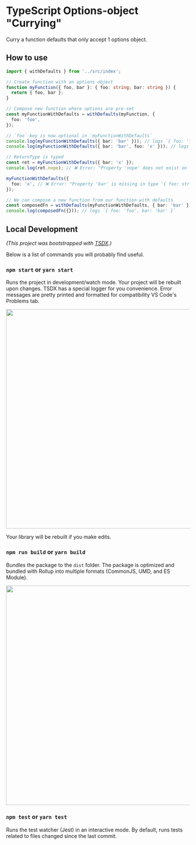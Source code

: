 # TypeScript Options-object "Currying"

Curry a function defaults that only accept 1 options object.

## How to use

```typescript
import { withDefaults } from '../src/index';

// Create function with an options object
function myFunction({ foo, bar }: { foo: string; bar: string }) {
  return { foo, bar };
}

// Compose new function where options are pre-set
const myFunctionWithDefaults = withDefaults(myFunction, {
  foo: 'foo',
});

// `foo`-key is now optional in `myFunctionWithDefaults`
console.log(myFunctionWithDefaults({ bar: 'bar' })); // logs `{ foo: 'foo', bar: 'bar' }`
console.log(myFunctionWithDefaults({ bar: 'bar', foo: 'x' })); // logs `{ foo: 'x', bar: 'bar' }`

// ReturnType is typed
const ret = myFunctionWithDefaults({ bar: 'x' });
console.log(ret.nope); // ❌ Error: "Property 'nope' does not exist on type '{ foo: string; bar: string; }"

myFunctionWithDefaults({
  foo: 'x', // ❌ Error: "Property 'bar' is missing in type '{ foo: string; }' but required in [...]"
});

// We can compose a new function from our function with defaults
const composedFn = withDefaults(myFunctionWithDefaults, { bar: 'bar' });
console.log(composedFn({})); // logs `{ foo: 'foo', bar: 'bar' }`
```

## Local Development

_(This project was bootstrapped with [TSDX](https://github.com/jaredpalmer/tsdx).)_

Below is a list of commands you will probably find useful.

### `npm start` or `yarn start`

Runs the project in development/watch mode. Your project will be rebuilt upon changes. TSDX has a special logger for you convenience. Error messages are pretty printed and formatted for compatibility VS Code's Problems tab.

<img src="https://user-images.githubusercontent.com/4060187/52168303-574d3a00-26f6-11e9-9f3b-71dbec9ebfcb.gif" width="600" />

Your library will be rebuilt if you make edits.

### `npm run build` or `yarn build`

Bundles the package to the `dist` folder.
The package is optimized and bundled with Rollup into multiple formats (CommonJS, UMD, and ES Module).

<img src="https://user-images.githubusercontent.com/4060187/52168322-a98e5b00-26f6-11e9-8cf6-222d716b75ef.gif" width="600" />

### `npm test` or `yarn test`

Runs the test watcher (Jest) in an interactive mode.
By default, runs tests related to files changed since the last commit.
